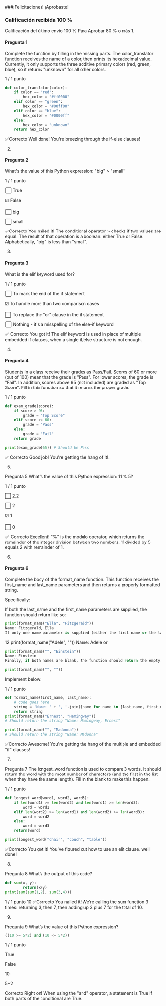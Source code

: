 ###¡Felicitaciones! ¡Aprobaste!
### Calificación recibida 100 %
Calificación del último envío 100 %
Para Aprobar 80 % o más
1.
#### Pregunta 1
Complete the function by filling in the missing parts. The color_translator function receives the name of a color, then prints its hexadecimal value. Currently, it only supports the three additive primary colors (red, green, blue), so it returns "unknown" for all other colors.

1 / 1 punto
``` PYTHON
def color_translator(color):
	if color == "red":
		hex_color = "#ff0000"
	elif color == "green":
		hex_color = "#00ff00"
	elif color == "blue":
		hex_color = "#0000ff"
	else:
		hex_color = "unknown"
	return hex_color

``` 
✅ Correcto
    Well done! You're breezing through the if-else clauses!

2.
#### Pregunta 2
What's the value of this Python expression: "big" > "small"

1 / 1 punto

 ⬜ True


☑️  False


 ⬜ big


 ⬜ small

 ✅Correcto
    You nailed it! The conditional operator > checks if two values are equal. The result of that operation is a boolean: either True or False. Alphabetically, "big" is less than "small".

3.
#### Pregunta 3
What is the elif keyword used for?

1 / 1 punto

 ⬜  To mark the end of the if statement


☑️ To handle more than two comparison cases


⬜  To replace the "or" clause in the if statement


 ⬜  Nothing - it's a misspelling of the else-if keyword

 ✅ Correcto
You got it! The elif keyword is used in place of multiple embedded if clauses, when a single if/else structure is not enough.

4.
#### Pregunta 4
Students in a class receive their grades as Pass/Fail. Scores of 60 or more (out of 100) mean that the grade is "Pass". For lower scores, the grade is "Fail". In addition, scores above 95 (not included) are graded as "Top Score". Fill in this function so that it returns the proper grade.

1 / 1 punto
``` PYTHON
def exam_grade(score):
	if score > 95:
		grade = "Top Score"
	elif score >= 60:
		grade = "Pass"
	else:
		grade = "Fail"
	return grade

print(exam_grade(65)) # Should be Pass

``` 
✅ Correcto
    Good job! You're getting the hang of it!.

5.
Pregunta 5
What's the value of this Python expression: 11 % 5?

1 / 1 punto

⬜ 2.2


⬜ 2


☑️  1


⬜ 0

 ✅  Correcto
Excellent! "%" is the modulo operator, which returns the remainder of the integer division between two numbers. 11 divided by 5 equals 2 with remainder of 1.

6.
#### Pregunta 6
Complete the body of the format_name function. This function receives the first_name and last_name parameters and then returns a properly formatted string.

Specifically:

If both the last_name and the first_name parameters are supplied, the function should return like so:

``` PYTHON
print(format_name("Ella", "Fitzgerald"))
Name: Fitzgerald, Ella
If only one name parameter is supplied (either the first name or the last name) , the function should return like so:
```
12
print(format_name("Adele", ""))
Name: Adele
or

``` PYTHON
print(format_name("", "Einstein"))
Name: Einstein
Finally, if both names are blank, the function should return the empty string:
```
``` PYTHON
print(format_name("", ""))
``` 
Implement below:

1 / 1 punto
``` PYTHON
def format_name(first_name, last_name):
	# code goes here
	string = 'Name: ' + ', '.join([name for name in [last_name, first_name] if name]) if any([last_name, first_name]) else ''
	return string
print(format_name("Ernest", "Hemingway"))
# Should return the string "Name: Hemingway, Ernest"

print(format_name("", "Madonna"))
# Should return the string "Name: Madonna"
```

✅Correcto
Awesome! You're getting the hang of the multiple and
embedded "if" clauses!

7.
Pregunta 7
The longest_word function is used to compare 3 words. It should return the word with the most number of characters (and the first in the list when they have the same length). Fill in the blank to make this happen.

1 / 1 punto
``` PYTHON
def longest_word(word1, word2, word3):
	if len(word1) >= len(word2) and len(word1) >= len(word3):
		word = word1
	elif len(word2) >= len(word1) and len(word2) >= len(word3):
		word = word2
	else:
		word = word3
	return(word)

print(longest_word("chair", "couch", "table"))

``` 
✅Correcto
You got it! You've figured out how to use an elif clause,
well done!

8.
Pregunta 8
What’s the output of this code?

``` PYTHON
def sum(x, y):
		return(x+y)
print(sum(sum(1,2), sum(3,4)))
``` 
1 / 1 punto
10
✅Correcto
You nailed it! We’re calling the sum function 3 times: returning 3, then 7, then adding up 3 plus 7 for the total of 10.

9.
Pregunta 9
What's the value of this Python expression?
``` PYTHON
((10 >= 5*2) and (10 <= 5*2))
``` 
1 / 1 punto

True


False


10


5*2

Correcto
Right on! When using the "and" operator, a statement is True if both parts of the conditional are True.
